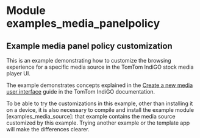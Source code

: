 # Module examples_media_panelpolicy

## Example media panel policy customization

This is an example demonstrating how to customize the browsing experience for a specific media
source in the TomTom IndiGO stock media player UI.

The example demonstrates concepts explained in the
[Create a new media user interface](https://developer.tomtom.com/tomtom-indigo/documentation/tutorials-and-examples/media/create-a-new-media-user-interface)
guide in the TomTom IndiGO documentation.

To be able to try the customizations in this example, other than installing it on a device, it is
also necessary to compile and install the example module [examples_media_source]: that example
contains the media source customized by this example. Trying another example or the template app
will make the differences clearer.
